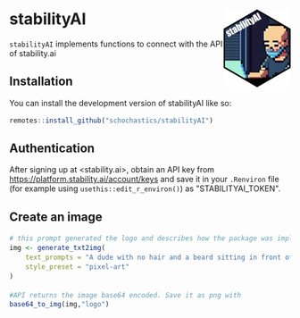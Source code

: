 # stabilityAI <img src="man/figures/logo.png" align="right" height="139" alt="" />

<!-- badges: start -->
<!-- badges: end -->

`stabilityAI` implements functions to connect with the API of stability.ai

## Installation

You can install the development version of stabilityAI like so:

``` r
remotes::install_github("schochastics/stabilityAI")
```

## Authentication

After signing up at <stability.ai>, obtain an API key from
<https://platform.stability.ai/account/keys> and save it in your `.Renviron`
file (for example using `usethis::edit_r_environ()`) as "STABILITYAI_TOKEN".

## Create an image

```r
# this prompt generated the logo and describes how the package was implemented... 
img <- generate_txt2img(
    text_prompts = "A dude with no hair and a beard sitting in front of his laptop in a dark room",
    style_preset = "pixel-art"
)

#API returns the image base64 encoded. Save it as png with
base64_to_img(img,"logo")

```
